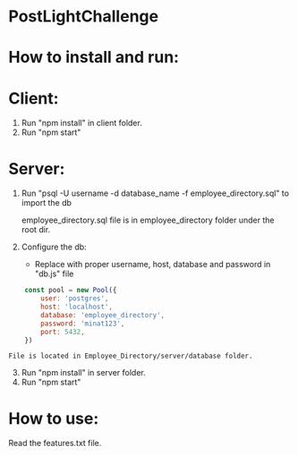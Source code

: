 # PostLightChallenge

# How to install and run:

# Client:

1. Run "npm install" in client folder.
2. Run "npm start"

# Server:
1. Run "psql -U username -d database_name -f employee_directory.sql" to import the db

   employee_directory.sql file is in employee_directory folder under the root dir.
2. Configure the db:
   - Replace with proper username, host, database and password in "db.js" file
```js
    const pool = new Pool({
        user: 'postgres',
        host: 'localhost',
        database: 'employee_directory',
        password: 'minat123',
        port: 5432,
    })
```
    File is located in Employee_Directory/server/database folder.


3. Run "npm install" in server folder.
4. Run "npm start"

# How to use:
   Read the features.txt file.
